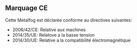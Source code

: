 ## Marquage CE

Cette Metalfog est déclarée conforme au directives suivantes:

- 2006/42/CE: Relative aux machines
- 2014/35/UE: Relatove a la basse tension
- 2014/30/UE: Relative a la compatibilité électromagnétique
